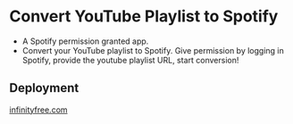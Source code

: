 # Convert YouTube Playlist to Spotify

* A Spotify permission granted app.
* Convert your YouTube playlist to Spotify. Give permission by logging in Spotify, provide the youtube playlist URL, start conversion!

## Deployment

[infinityfree.com](https://suman2799.infinityfreeapp.com/)
